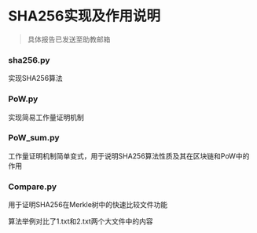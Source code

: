 # SHA256实现及作用说明

> 具体报告已发送至助教邮箱

### sha256.py

实现SHA256算法

### PoW.py

实现简易工作量证明机制

### PoW_sum.py

工作量证明机制简单变式，用于说明SHA256算法性质及其在区块链和PoW中的作用

### Compare.py

用于证明SHA256在Merkle树中的快速比较文件功能

算法举例对比了1.txt和2.txt两个大文件中的内容



